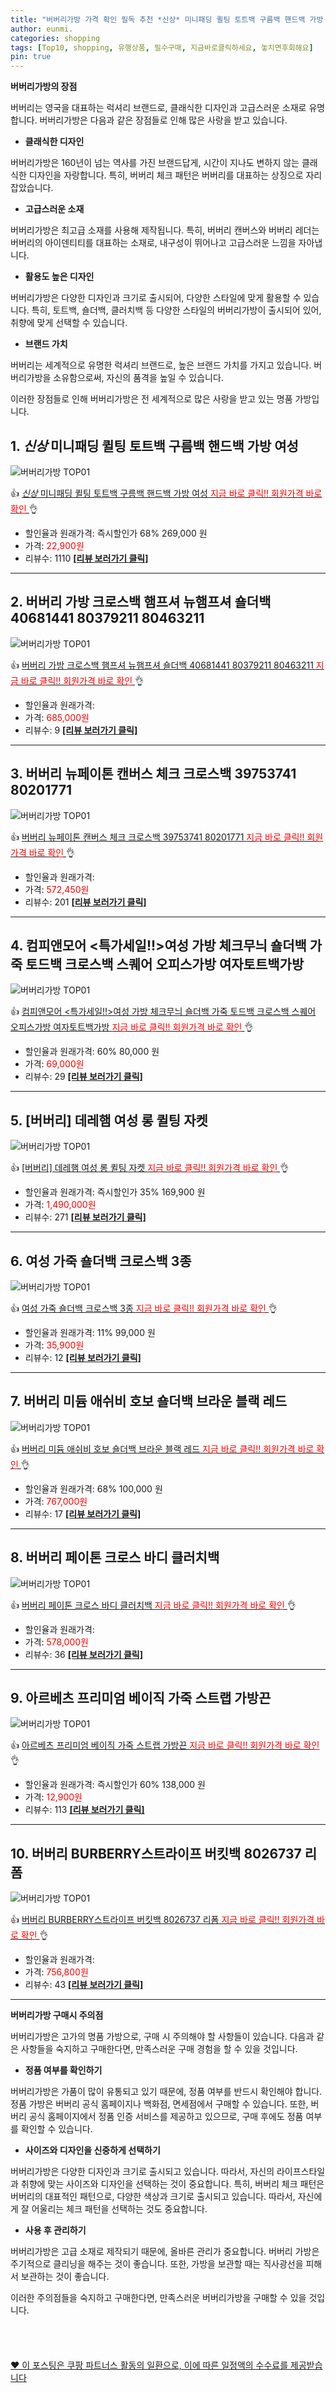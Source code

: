 ```yaml
---
title: "버버리가방 가격 확인 필독 추천 *신상* 미니패딩 퀼팅 토트백 구름백 핸드백 가방 여성 비교 장점 구매가이드"
author: eunmi.
categories: shopping
tags: [Top10, shopping, 유행상품, 필수구매, 지금바로클릭하세요, 놓치면후회해요]
pin: true
---
```

**버버리가방의 장점**

버버리는 영국을 대표하는 럭셔리 브랜드로, 클래식한 디자인과 고급스러운 소재로 유명합니다. 버버리가방은 다음과 같은 장점들로 인해 많은 사랑을 받고 있습니다.

* **클래식한 디자인**

버버리가방은 160년이 넘는 역사를 가진 브랜드답게, 시간이 지나도 변하지 않는 클래식한 디자인을 자랑합니다. 특히, 버버리 체크 패턴은 버버리를 대표하는 상징으로 자리 잡았습니다.

* **고급스러운 소재**

버버리가방은 최고급 소재를 사용해 제작됩니다. 특히, 버버리 캔버스와 버버리 레더는 버버리의 아이덴티티를 대표하는 소재로, 내구성이 뛰어나고 고급스러운 느낌을 자아냅니다.

* **활용도 높은 디자인**

버버리가방은 다양한 디자인과 크기로 출시되어, 다양한 스타일에 맞게 활용할 수 있습니다. 특히, 토트백, 숄더백, 클러치백 등 다양한 스타일의 버버리가방이 출시되어 있어, 취향에 맞게 선택할 수 있습니다.

* **브랜드 가치**

버버리는 세계적으로 유명한 럭셔리 브랜드로, 높은 브랜드 가치를 가지고 있습니다. 버버리가방을 소유함으로써, 자신의 품격을 높일 수 있습니다.

이러한 장점들로 인해 버버리가방은 전 세계적으로 많은 사랑을 받고 있는 명품 가방입니다.

   

## 1. *신상* 미니패딩 퀼팅 토트백 구름백 핸드백 가방 여성

![버버리가방 TOP01](https://thumbnail9.coupangcdn.com/thumbnails/remote/230x230ex/image/vendor_inventory/5e2f/718a9de7f53208b502f7d7ef36ec90c83f064c8d99cdd2e8ff329e22c2ac.jpg)


👍 [*신상* 미니패딩 퀼팅 토트백 구름백 핸드백 가방 여성 <font color=red> 지금 바로 클릭!! 회원가격 바로 확인 </font> ](https://link.coupang.com/re/AFFSDP?lptag=AF3617701&subid=GithubCoopas&pageKey=7681984628&traceid=V0-153&itemId=20520827580&vendorItemId=87563119660) 👌 


- 할인율과 원래가격: 즉시할인가 68%  269,000   원
- 가격: <span style='color:red'>22,900원</span>
- 리뷰수: 1110  [**[리뷰 보러가기 클릭]**](https://link.coupang.com/re/AFFSDP?lptag=AF3617701&subid=GithubCoopas&pageKey=7681984628&traceid=V0-153&itemId=20520827580&vendorItemId=87563119660)

---


   

## 2. 버버리 가방 크로스백 햄프셔 뉴햄프셔 숄더백 40681441 80379211 80463211

![버버리가방 TOP01](https://thumbnail6.coupangcdn.com/thumbnails/remote/230x230ex/image/vendor_inventory/db22/60ab9af885a8e1732db060196eb5e0ea3926f5ce3f3a7588177d82c0b1ef.jpeg)


👍 [버버리 가방 크로스백 햄프셔 뉴햄프셔 숄더백 40681441 80379211 80463211 <font color=red> 지금 바로 클릭!! 회원가격 바로 확인 </font> ](https://link.coupang.com/re/AFFSDP?lptag=AF3617701&subid=GithubCoopas&pageKey=7470915052&traceid=V0-153&itemId=19494212211&vendorItemId=86603830216) 👌 


- 할인율과 원래가격: 
- 가격: <span style='color:red'>685,000원</span>
- 리뷰수: 9  [**[리뷰 보러가기 클릭]**](https://link.coupang.com/re/AFFSDP?lptag=AF3617701&subid=GithubCoopas&pageKey=7470915052&traceid=V0-153&itemId=19494212211&vendorItemId=86603830216)

---


   

## 3. 버버리 뉴페이톤 캔버스 체크 크로스백 39753741 80201771

![버버리가방 TOP01](https://thumbnail9.coupangcdn.com/thumbnails/remote/230x230ex/image/vendor_inventory/a311/d3f7ec7eee0e52076f52532a29d9f6f42b034eb7da31c4204b10ab0c1499.jpeg)


👍 [버버리 뉴페이톤 캔버스 체크 크로스백 39753741 80201771 <font color=red> 지금 바로 클릭!! 회원가격 바로 확인 </font> ](https://link.coupang.com/re/AFFSDP?lptag=AF3617701&subid=GithubCoopas&pageKey=7413338970&traceid=V0-153&itemId=19213475246&vendorItemId=86330508875) 👌 


- 할인율과 원래가격: 
- 가격: <span style='color:red'>572,450원</span>
- 리뷰수: 201  [**[리뷰 보러가기 클릭]**](https://link.coupang.com/re/AFFSDP?lptag=AF3617701&subid=GithubCoopas&pageKey=7413338970&traceid=V0-153&itemId=19213475246&vendorItemId=86330508875)

---


   

## 4. 컴피앤모어 <특가세일!!>여성 가방 체크무늬 숄더백 가죽 토드백 크로스백 스퀘어 오피스가방 여자토트백가방

![버버리가방 TOP01](https://thumbnail6.coupangcdn.com/thumbnails/remote/230x230ex/image/vendor_inventory/6145/dbed154cc94347ec274e373e6d0cc9a3717b97b863c40340c5b29618475b.jpeg)


👍 [컴피앤모어 <특가세일!!>여성 가방 체크무늬 숄더백 가죽 토드백 크로스백 스퀘어 오피스가방 여자토트백가방 <font color=red> 지금 바로 클릭!! 회원가격 바로 확인 </font> ](https://link.coupang.com/re/AFFSDP?lptag=AF3617701&subid=GithubCoopas&pageKey=7519992480&traceid=V0-153&itemId=19721462177&vendorItemId=86484529375) 👌 


- 할인율과 원래가격: 60%  80,000   원
- 가격: <span style='color:red'>69,000원</span>
- 리뷰수: 29  [**[리뷰 보러가기 클릭]**](https://link.coupang.com/re/AFFSDP?lptag=AF3617701&subid=GithubCoopas&pageKey=7519992480&traceid=V0-153&itemId=19721462177&vendorItemId=86484529375)

---


   

## 5. [버버리] 데레햄 여성 롱 퀼팅 자켓

![버버리가방 TOP01](https://thumbnail9.coupangcdn.com/thumbnails/remote/230x230ex/image/vendor_inventory/07f9/26321af32fd6daf4a62a6d3dc48602931940eb37784bb41083c9a1751877.jpg)


👍 [[버버리] 데레햄 여성 롱 퀼팅 자켓 <font color=red> 지금 바로 클릭!! 회원가격 바로 확인 </font> ](https://link.coupang.com/re/AFFSDP?lptag=AF3617701&subid=GithubCoopas&pageKey=7538704903&traceid=V0-153&itemId=19812285465&vendorItemId=87026407415) 👌 


- 할인율과 원래가격: 즉시할인가 35%  169,900   원
- 가격: <span style='color:red'>1,490,000원</span>
- 리뷰수: 271  [**[리뷰 보러가기 클릭]**](https://link.coupang.com/re/AFFSDP?lptag=AF3617701&subid=GithubCoopas&pageKey=7538704903&traceid=V0-153&itemId=19812285465&vendorItemId=87026407415)

---


   

## 6. 여성 가죽 숄더백 크로스백 3종

![버버리가방 TOP01](https://thumbnail6.coupangcdn.com/thumbnails/remote/230x230ex/image/vendor_inventory/3fe7/44dbe53ae32afc10ef8eb86116167de8ea711eb0a4a85bb38c1cac29c8c7.jpg)


👍 [여성 가죽 숄더백 크로스백 3종 <font color=red> 지금 바로 클릭!! 회원가격 바로 확인 </font> ](https://link.coupang.com/re/AFFSDP?lptag=AF3617701&subid=GithubCoopas&pageKey=7381328413&traceid=V0-153&itemId=19063292079&vendorItemId=86186161678) 👌 


- 할인율과 원래가격: 11%  99,000   원
- 가격: <span style='color:red'>35,900원</span>
- 리뷰수: 12  [**[리뷰 보러가기 클릭]**](https://link.coupang.com/re/AFFSDP?lptag=AF3617701&subid=GithubCoopas&pageKey=7381328413&traceid=V0-153&itemId=19063292079&vendorItemId=86186161678)

---


   

## 7. 버버리 미듐 애쉬비 호보 숄더백 브라운 블랙 레드

![버버리가방 TOP01](https://thumbnail10.coupangcdn.com/thumbnails/remote/230x230ex/image/vendor_inventory/14be/e3b48785549a8b9a3d1aa6461291a6d2ba84a0fcf6bd284047df1b0bee52.jpg)


👍 [버버리 미듐 애쉬비 호보 숄더백 브라운 블랙 레드 <font color=red> 지금 바로 클릭!! 회원가격 바로 확인 </font> ](https://link.coupang.com/re/AFFSDP?lptag=AF3617701&subid=GithubCoopas&pageKey=7144005531&traceid=V0-153&itemId=17945811099&vendorItemId=85103624573) 👌 


- 할인율과 원래가격: 68%  100,000   원
- 가격: <span style='color:red'>767,000원</span>
- 리뷰수: 17  [**[리뷰 보러가기 클릭]**](https://link.coupang.com/re/AFFSDP?lptag=AF3617701&subid=GithubCoopas&pageKey=7144005531&traceid=V0-153&itemId=17945811099&vendorItemId=85103624573)

---


   

## 8. 버버리 페이톤 크로스 바디 클러치백

![버버리가방 TOP01](https://thumbnail10.coupangcdn.com/thumbnails/remote/230x230ex/image/vendor_inventory/8e60/a2e4fc0167b2e616e21cadef7b0227f5d7034debc4a10bf4e6f70e766c0d.jpg)


👍 [버버리 페이톤 크로스 바디 클러치백 <font color=red> 지금 바로 클릭!! 회원가격 바로 확인 </font> ](https://link.coupang.com/re/AFFSDP?lptag=AF3617701&subid=GithubCoopas&pageKey=7133103114&traceid=V0-153&itemId=17891228372&vendorItemId=85054143256) 👌 


- 할인율과 원래가격: 
- 가격: <span style='color:red'>578,000원</span>
- 리뷰수: 36  [**[리뷰 보러가기 클릭]**](https://link.coupang.com/re/AFFSDP?lptag=AF3617701&subid=GithubCoopas&pageKey=7133103114&traceid=V0-153&itemId=17891228372&vendorItemId=85054143256)

---


   

## 9. 아르베츠 프리미엄 베이직 가죽 스트랩 가방끈

![버버리가방 TOP01](https://thumbnail8.coupangcdn.com/thumbnails/remote/230x230ex/image/vendor_inventory/c6ea/e7928e1e1c260719d0169d6ffb7dac4aab129a48db5a1fc61e8fa5cf2f13.jpg)


👍 [아르베츠 프리미엄 베이직 가죽 스트랩 가방끈 <font color=red> 지금 바로 클릭!! 회원가격 바로 확인 </font> ](https://link.coupang.com/re/AFFSDP?lptag=AF3617701&subid=GithubCoopas&pageKey=7576708063&traceid=V0-153&itemId=19992400781&vendorItemId=87090205375) 👌 


- 할인율과 원래가격: 즉시할인가 60%  138,000   원
- 가격: <span style='color:red'>12,900원</span>
- 리뷰수: 113  [**[리뷰 보러가기 클릭]**](https://link.coupang.com/re/AFFSDP?lptag=AF3617701&subid=GithubCoopas&pageKey=7576708063&traceid=V0-153&itemId=19992400781&vendorItemId=87090205375)

---


   

## 10. 버버리 BURBERRY스트라이프 버킷백 8026737 리폼

![버버리가방 TOP01](https://thumbnail10.coupangcdn.com/thumbnails/remote/230x230ex/image/vendor_inventory/eba3/24d39b98221eb06ffa37c2503a2638523a867bdc364bcb325c529f5f9fc6.jpg)


👍 [버버리 BURBERRY스트라이프 버킷백 8026737 리폼 <font color=red> 지금 바로 클릭!! 회원가격 바로 확인 </font> ](https://link.coupang.com/re/AFFSDP?lptag=AF3617701&subid=GithubCoopas&pageKey=6598082853&traceid=V0-153&itemId=14915148105&vendorItemId=82153444027) 👌 


- 할인율과 원래가격: 
- 가격: <span style='color:red'>756,800원</span>
- 리뷰수: 43  [**[리뷰 보러가기 클릭]**](https://link.coupang.com/re/AFFSDP?lptag=AF3617701&subid=GithubCoopas&pageKey=6598082853&traceid=V0-153&itemId=14915148105&vendorItemId=82153444027)

---
**버버리가방 구매시 주의점**

버버리가방은 고가의 명품 가방으로, 구매 시 주의해야 할 사항들이 있습니다. 다음과 같은 사항들을 숙지하고 구매한다면, 만족스러운 구매 경험을 할 수 있을 것입니다.

* **정품 여부를 확인하기**

버버리가방은 가품이 많이 유통되고 있기 때문에, 정품 여부를 반드시 확인해야 합니다. 정품 가방은 버버리 공식 홈페이지나 백화점, 면세점에서 구매할 수 있습니다. 또한, 버버리 공식 홈페이지에서 정품 인증 서비스를 제공하고 있으므로, 구매 후에도 정품 여부를 확인할 수 있습니다.

* **사이즈와 디자인을 신중하게 선택하기**

버버리가방은 다양한 디자인과 크기로 출시되고 있습니다. 따라서, 자신의 라이프스타일과 취향에 맞는 사이즈와 디자인을 선택하는 것이 중요합니다. 특히, 버버리 체크 패턴은 버버리의 대표적인 패턴으로, 다양한 색상과 크기로 출시되고 있습니다. 따라서, 자신에게 잘 어울리는 체크 패턴을 선택하는 것도 중요합니다.

* **사용 후 관리하기**

버버리가방은 고급 소재로 제작되기 때문에, 올바른 관리가 중요합니다. 버버리 가방은 주기적으로 클리닝을 해주는 것이 좋습니다. 또한, 가방을 보관할 때는 직사광선을 피해서 보관하는 것이 좋습니다.

이러한 주의점들을 숙지하고 구매한다면, 만족스러운 버버리가방을 구매할 수 있을 것입니다.<br><br><br><br><br> [ ❤  이 포스팅은 쿠팡 파트너스 활동의 일환으로, 이에 따른 일정액의 수수료를 제공받습니다](https://link.coupang.com/a/bcEFyh)